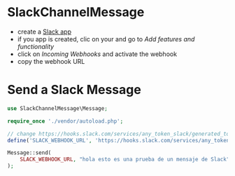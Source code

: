 # SlackChannelMessage

* create a [Slack app](https://api.slack.com/apps)
* if you app is created, clic on your and go to *Add features and functionality*
* click on *Incoming Webhooks* and activate the webhook
* copy the webhook URL

# Send a Slack Message

```php
use SlackChannelMessage\Message;

require_once './vendor/autoload.php';

// change https://hooks.slack.com/services/any_token_slack/generated_token/my_token by yours webhook url
define('SLACK_WEBHOOK_URL', 'https://hooks.slack.com/services/any_token_slack/generated_token/my_token');

Message::send(
    SLACK_WEBHOOK_URL, "hola esto es una prueba de un mensaje de Slack"
);

```